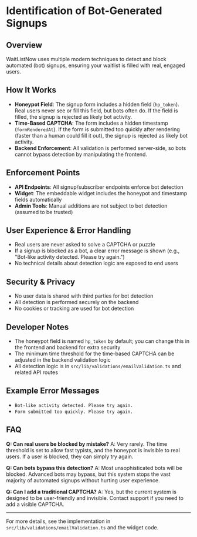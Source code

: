 # Identification of Bot-Generated Signups

## Overview

WaitListNow uses multiple modern techniques to detect and block automated (bot) signups, ensuring your waitlist is filled with real, engaged users.

## How It Works

- **Honeypot Field**: The signup form includes a hidden field (`hp_token`). Real users never see or fill this field, but bots often do. If the field is filled, the signup is rejected as likely bot activity.
- **Time-Based CAPTCHA**: The form includes a hidden timestamp (`formRenderedAt`). If the form is submitted too quickly after rendering (faster than a human could fill it out), the signup is rejected as likely bot activity.
- **Backend Enforcement**: All validation is performed server-side, so bots cannot bypass detection by manipulating the frontend.

## Enforcement Points

- **API Endpoints**: All signup/subscriber endpoints enforce bot detection
- **Widget**: The embeddable widget includes the honeypot and timestamp fields automatically
- **Admin Tools**: Manual additions are not subject to bot detection (assumed to be trusted)

## User Experience & Error Handling

- Real users are never asked to solve a CAPTCHA or puzzle
- If a signup is blocked as a bot, a clear error message is shown (e.g., "Bot-like activity detected. Please try again.")
- No technical details about detection logic are exposed to end users

## Security & Privacy

- No user data is shared with third parties for bot detection
- All detection is performed securely on the backend
- No cookies or tracking are used for bot detection

## Developer Notes

- The honeypot field is named `hp_token` by default; you can change this in the frontend and backend for extra security
- The minimum time threshold for the time-based CAPTCHA can be adjusted in the backend validation logic
- All detection logic is in `src/lib/validations/emailValidation.ts` and related API routes

## Example Error Messages

- `Bot-like activity detected. Please try again.`
- `Form submitted too quickly. Please try again.`

## FAQ

**Q: Can real users be blocked by mistake?**
A: Very rarely. The time threshold is set to allow fast typists, and the honeypot is invisible to real users. If a user is blocked, they can simply try again.

**Q: Can bots bypass this detection?**
A: Most unsophisticated bots will be blocked. Advanced bots may bypass, but this system stops the vast majority of automated signups without hurting user experience.

**Q: Can I add a traditional CAPTCHA?**
A: Yes, but the current system is designed to be user-friendly and invisible. Contact support if you need to add a visible CAPTCHA.

---

For more details, see the implementation in `src/lib/validations/emailValidation.ts` and the widget code. 